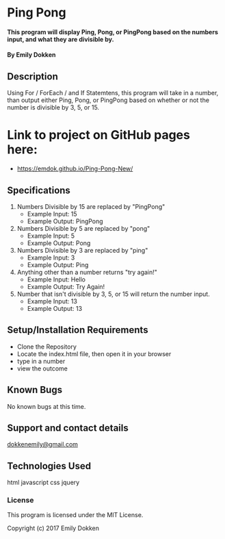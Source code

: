 # Ping Pong

#### This program will display Ping, Pong, or PingPong based on the numbers input, and what they are divisible by.

#### By Emily Dokken

## Description

Using For / ForEach / and If Statemtens, this program will take in a number, than output either Ping, Pong, or PingPong based on whether or not the number is divisible by 3, 5, or 15.

# Link to project on GitHub pages here:

* https://emdok.github.io/Ping-Pong-New/

## Specifications

1. Numbers Divisible by 15 are replaced by "PingPong"
    * Example Input: 15
    * Example Output: PingPong
2. Numbers Divisible by 5 are replaced by "pong"
    * Example Input: 5
    * Example Output: Pong
3. Numbers Divisible by 3 are replaced by "ping"
    * Example Input: 3
    * Example Output: Ping
4. Anything other than a number returns "try again!"
    * Example Input: Hello
    * Example Output: Try Again!
5. Number that isn't divisible by 3, 5, or 15 will return the number input.
    * Example Input: 13
    * Example Output: 13

## Setup/Installation Requirements

* Clone the Repository
* Locate the index.html file, then open it in your browser
* type in a number
* view the outcome

## Known Bugs

No known bugs at this time.

## Support and contact details

dokkenemily@gmail.com

## Technologies Used

html
javascript
css
jquery

### License

This program is licensed under the MIT License.

Copyright (c) 2017 Emily Dokken
